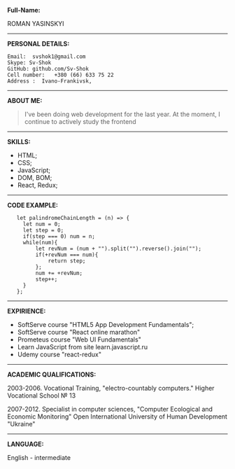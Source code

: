  **Full-Name:**
 
  ROMAN YASINSKYI 
________________
 **PERSONAL DETAILS:**
   
    Email:  svshok1@gmail.com
    Skype: Sv-Shok
    GitHub: github.com/Sv-Shok
    Cell number:   +380 (66) 633 75 22
    Address :  Ivano-Frankivsk,
    
________________ 
**ABOUT ME:** 
>I've been doing web development for the last year.
>At the moment, I continue to actively study the frontend
________________
**SKILLS:**

- HTML;
- CSS; 
- JavaScript;
- DOM, BOM; 
- React, Redux;
________________

**CODE EXAMPLE:**
```
   let palindromeChainLength = (n) => {
     let num = 0;
     let step = 0;
     if(step === 0) num = n;
     while(num){
         let revNum = (num + "").split("").reverse().join("");
         if(+revNum === num){
             return step;
         };
         num += +revNum;
         step++;
     }
   };
```
________________
**EXPIRIENCE:**

- SoftServe course "HTML5 App Development Fundamentals";
- SoftServe course "React online marathon"
- Prometeus course "Web UI Fundamentals"
- Learn JavaScript from site  learn.javascript.ru
- Udemy course "react-redux"
________________
**ACADEMIC QUALIFICATIONS:**

 2003-2006\.
 Vocational Training, "electro-countably computers." Higher Vocational School № 13

 2007-2012\.
 Specialist in computer sciences, "Computer Ecological and Economic Monitoring"
 Open International University of Human Development "Ukraine"

________________
 **LANGUAGE:**
  
  English  -  intermediate